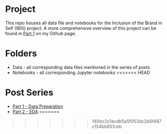 Project
===================================

This repo houses all data file and notebooks for the Inclusion of the Brand in Self (IBIS) project. A more comprehensive overview of this project can be found in [Part 1](https://rossbj92.github.io/longform_transformation/) on my Github page.

Folders
===================================

* Data - all corresponding data files mentioned in the series of posts
* Notebooks - all corresponding Jupyter notebooks
<<<<<<< HEAD

Post Series
===================================

* [Part 1 - Data Preparation](https://rossbj92.github.io/longform_transformation/)
* [Part 2 - EDA](https://rossbj92.github.io/eda/)
=======
>>>>>>> 140bc2c1acdb5a5f053dc2b6f487c154bb651ceb
